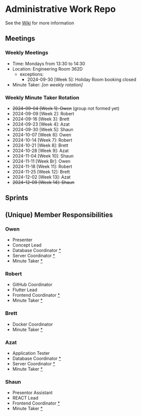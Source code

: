 # Administrative Work Repo
See the [Wiki](https://github.com/COMP-4350-Group-8/admin/wiki) for more information 

## Meetings
### Weekly Meetings
- Time: Mondays from 13:30 to 14:30
- Location: Engineering Room 362D
  - exceptions:
    - 2024-09-30 [Week 5]: Holiday Room booking closed
- Minute Taker: _[on weekly rotation]_
### Weekly Minute Taker Rotation
- ~~2024-09-04 [Week 1]: Owen~~ (group not formed yet)
- 2024-09-09 [Week 2]: Robert
- 2024-09-16 [Week 3]: Brett
- 2024-09-23 [Week 4]: Azat
- 2024-09-30 [Week 5]: Shaun
- 2024-10-07 [Week 6]: Owen
- 2024-10-14 [Week 7]: Robert
- 2024-10-21 [Week 8]: Brett
- 2024-10-28 [Week 9]: Azat
- 2024-11-04 [Week 10]: Shaun
- 2024-11-11 [Week Br]: Owen
- 2024-11-18 [Week 11]: Robert
- 2024-11-25 [Week 12]: Brett
- 2024-12-02 [Week 13]: Azat
- ~~2024-12-09 [Week 14]: Shaun~~

## Sprints


## (Unique) Member Responsibilities
### Owen
- Presenter
- Concept Lead
- Database Coordinator [*](## "Role has 2 holders")
- Server Coordinator [*](## "Role has 2 holders")
- Minute Taker [*](## "Minute Taker holder is on a weekly rotation")
### Robert
- GitHub Coordinator
- Flutter Lead
- Frontend Coordinator [*](## "Role has 2 holders")
- Minute Taker [*](## "Minute Taker holder is on a weekly rotation")
### Brett
- Docker Coordinator
- Minute Taker [*](## "Minute Taker holder is on a weekly rotation")
### Azat
- Application Tester
- Database Coordinator [*](## "Role has 2 holders")
- Server Coordinator [*](## "Role has 2 holders")
- Minute Taker [*](## "Minute Taker holder is on a weekly rotation")
### Shaun
- Presentor Assistant
- REACT Lead
- Frontend Coordinator [*](## "Role has 2 holders")
- Minute Taker [*](## "Minute Taker holder is on a weekly rotation")
